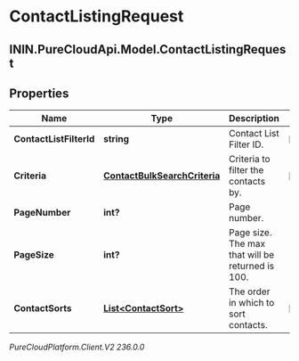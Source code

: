 # ContactListingRequest

## ININ.PureCloudApi.Model.ContactListingRequest

## Properties

|Name | Type | Description | Notes|
|------------ | ------------- | ------------- | -------------|
| **ContactListFilterId** | **string** | Contact List Filter ID. | [optional] |
| **Criteria** | [**ContactBulkSearchCriteria**](ContactBulkSearchCriteria) | Criteria to filter the contacts by. | [optional] |
| **PageNumber** | **int?** | Page number. | |
| **PageSize** | **int?** | Page size. The max that will be returned is 100. | |
| **ContactSorts** | [**List&lt;ContactSort&gt;**](ContactSort) | The order in which to sort contacts. | [optional] |



_PureCloudPlatform.Client.V2 236.0.0_
